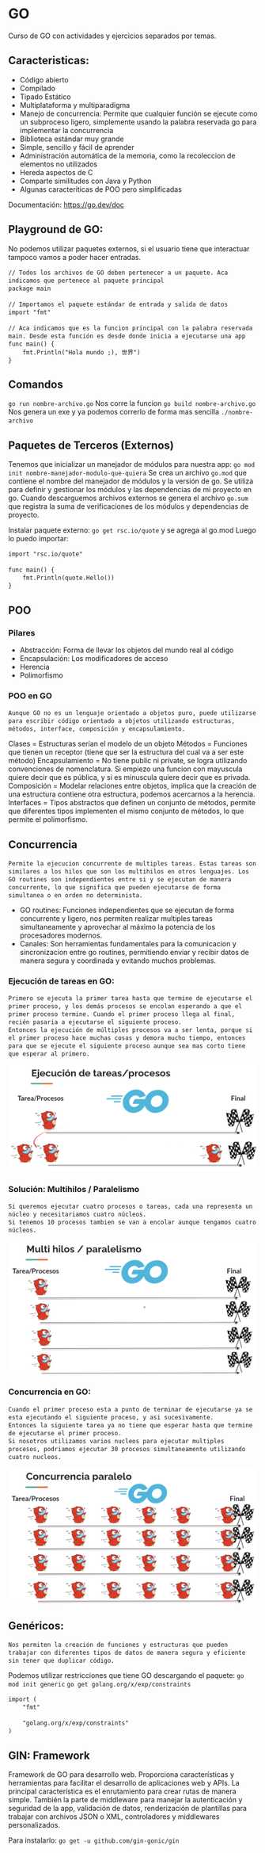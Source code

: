 # GO
Curso de GO con actividades y ejercicios separados por temas.

## Caracteristicas:
- Código abierto
- Compilado
- Tipado Estático
- Multiplataforma y multiparadigma
- Manejo de concurrencia: Permite que cualquier función se ejecute como un subproceso ligero, simplemente usando la palabra reservada go para implementar la concurrencia
- Biblioteca estándar muy grande
- Simple, sencillo y fácil de aprender
- Administración automática de la memoria, como la recoleccion de elementos no utilizados
- Hereda aspectos de C
- Comparte similitudes con Java y Python
- Algunas caracteríticas de POO pero simplificadas

Documentación: https://go.dev/doc

## Playground de GO:
No podemos utilizar paquetes externos, si el usuario tiene que interactuar tampoco vamos a poder hacer entradas.
````
// Todos los archivos de GO deben pertenecer a un paquete. Aca indicamos que pertenece al paquete principal
package main

// Importamos el paquete estándar de entrada y salida de datos
import "fmt"

// Aca indicamos que es la funcion principal con la palabra reservada main. Desde esta función es desde donde inicia a ejecutarse una app
func main() {
	fmt.Println("Hola mundo ;), 世界")
}
````

## Comandos
`go run nombre-archivo.go` Nos corre la funcion
`go build nombre-archivo.go` Nos genera un exe y ya podemos correrlo de forma mas sencilla
`./nombre-archivo`

## Paquetes de Terceros (Externos)
Tenemos que inicializar un manejador de módulos para nuestra app: `go mod init nombre-manejador-modulo-que-quiera`
Se crea un archivo `go.mod` que contiene el nombre del manejador de módulos y la versión de go. 
Se utiliza para definir y gestionar los módulos y las dependencias de mi proyecto en go.
Cuando descarguemos archivos externos se genera el archivo `go.sum` que registra la suma de verificaciones de los módulos y dependencias de proyecto.

Instalar paquete externo: `go get rsc.io/quote` y se agrega al go.mod
Luego lo puedo importar:
````
import "rsc.io/quote"

func main() {
    fmt.Println(quote.Hello())
}
````

## POO
### Pilares
- Abstracción: Forma de llevar los objetos del mundo real al código
- Encapsulación: Los modificadores de acceso
- Herencia
- Polimorfismo

### POO en GO
````
Aunque GO no es un lenguaje orientado a objetos puro, puede utilizarse para escribir código orientado a objetos utilizando estructuras, métodos, interface, composición y encapsulamiento.
````

Clases = Estructuras serían el modelo de un objeto
Métodos = Funciones que tienen un receptor (tiene que ser la estructura del cual va a ser este método)
Encapsulamiento = No tiene public ni private, se logra utilizando convenciones de nomenclatura.
Si empiezo una funcion con mayuscula quiere decir que es pública, y si es minuscula quiere decir que es privada.
Composición = Modelar relaciones entre objetos, implica que la creación de una estructura contiene otra estructura, podemos acercarnos a la herencia.
Interfaces = Tipos abstractos que definen un conjunto de métodos, permite que diferentes tipos implementen el mismo conjunto de métodos, lo que permite el polimorfismo. 

## Concurrencia
````
Permite la ejecucion concurrente de multiples tareas. Estas tareas son similares a los hilos que son los multihilos en otros lenguajes. Los GO routines son independientes entre si y se ejecutan de manera concurrente, lo que significa que pueden ejecutarse de forma simultanea o en orden no determinista.
````
- GO routines: Funciones independientes que se ejecutan de forma concurrente y ligero, nos permiten realizar multiples tareas simultaneamente y aprovechar al máximo la potencia de los procesadores modernos.
- Canales: Son herramientas fundamentales para la comunicacion y sincronizacion entre go routines, permitiendo enviar y recibir datos de manera segura y coordinada y evitando muchos problemas.

### Ejecución de tareas en GO:
````
Primero se ejecuta la primer tarea hasta que termine de ejecutarse el primer proceso, y los demás procesos se encolan esperando a que el primer proceso termine. Cuando el primer proceso llega al final, recién pasaria a ejecutarse el siguiente proceso.
Entonces la ejecución de múltiples procesos va a ser lenta, porque si el primer proceso hace muchas cosas y demora mucho tiempo, entonces para que se ejecute el siguiente proceso aunque sea mas corto tiene que esperar al primero.
````
![Procesos](concurrence/processes.png)

### Solución: Multihilos / Paralelismo
````
Si queremos ejecutar cuatro procesos o tareas, cada una representa un núcleo y necesitariamos cuatro núcleos. 
Si tenemos 10 procesos tambien se van a encolar aunque tengamos cuatro núcleos.
````
![Multi Hilos](concurrence/multithread.png)

### Concurrencia en GO:
````
Cuando el primer proceso esta a punto de terminar de ejecutarse ya se esta ejecutando el siguiente proceso, y asi sucesivamente.
Entonces la siguiente tarea ya no tiene que esperar hasta que termine de ejecutarse el primer proceso. 
Si nosotros utilizamos varios nucleos para ejecutar multiples procesos, podriamos ejecutar 30 procesos simultaneamente utilizando cuatro nucleos.
````
![Concurrencia](concurrence/concurrence.png)

## Genéricos:
````
Nos permiten la creación de funciones y estructuras que pueden trabajar con diferentes tipos de datos de manera segura y eficiente sin tener que duplicar código.
````
Podemos utilizar restricciones que tiene GO descargando el paquete:
`go mod init generic`
`go get golang.org/x/exp/constraints`
````
import (
	"fmt"

	"golang.org/x/exp/constraints"
)
````

## GIN: Framework
Framework de GO para desarrollo web. Proporciona características y herramientas para facilitar el desarrollo de aplicaciones web y APIs.
La principal característica es el enrutamiento para crear rutas de manera simple. También la parte de middleware para manejar la autenticación y seguridad de la app, validación de datos, renderización de plantillas para trabajar con archivos JSON o XML, controladores y middlewares personalizados.

Para instalarlo:
`go get -u github.com/gin-gonic/gin`